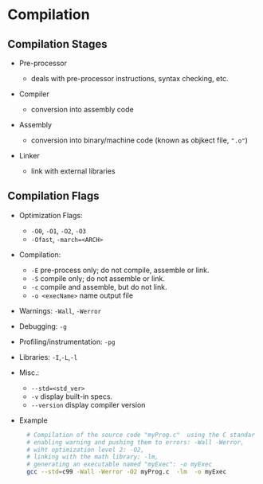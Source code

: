 # Compilation

## Compilation Stages

* Pre-processor
   - deals with pre-processor instructions, syntax checking, etc.

* Compiler
   - conversion into assembly code 

* Assembly
   - conversion into binary/machine code (known as objkect file, `".o"`)

* Linker
   - link with external libraries


## Compilation Flags

* Optimization Flags:
    - `-O0`, `-O1`, `-O2`, `-O3`
    - `-Ofast`, `-march=<ARCH>`
  
* Compilation:
    - `-E` pre-process only; do not compile, assemble or link.
    - `-S` compile only; do not assemble or link.
    - `-c` compile and assemble, but do not link.
    - `-o <execName>` name output file
      
* Warnings:  `-Wall`, `-Werror`
* Debugging: `-g`
* Profiling/instrumentation: `-pg`
* Libraries: `-I`,`-L`,`-l`

* Misc.:
    - `--std=<std_ver>`  
    - `-v`  display built-in specs.
    - `--version`  display compiler version


* Example
  ```sh
    # Compilation of the source code "myProg.c"  using the C standar '99: --std=c99,
    # enabling warning and pushing them to errors: -Wall -Werror,
    # wiht optimization level 2: -O2,
    # linking with the math library: -lm,
    # generating an executable named "myExec": -o myExec
    gcc --std=c99 -Wall -Werror -O2 myProg.c  -lm  -o myExec
  ```
